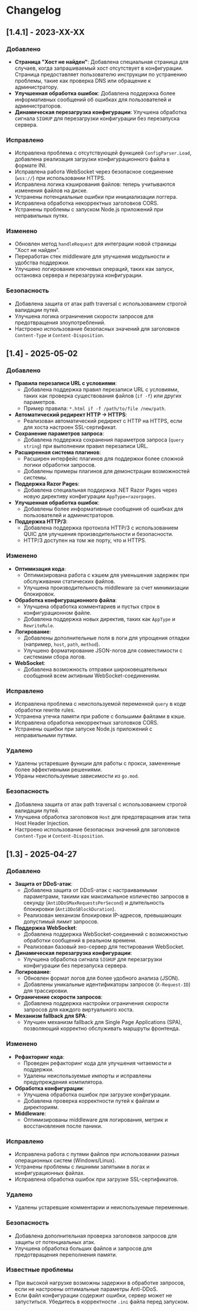 # Changelog

## [1.4.1] - 2023-XX-XX

### Добавлено
- **Страница "Хост не найден"**: Добавлена специальная страница для случаев, когда запрашиваемый хост отсутствует в конфигурации. Страница предоставляет пользователю инструкции по устранению проблемы, такие как проверка DNS или обращение к администратору.
- **Улучшенная обработка ошибок**: Добавлена поддержка более информативных сообщений об ошибках для пользователей и администраторов.
- **Динамическая перезагрузка конфигурации**: Улучшена обработка сигнала `SIGHUP` для перезагрузки конфигурации без перезапуска сервера.

### Исправлено
- Исправлена проблема с отсутствующей функцией `ConfigParser.Load`, добавлена реализация загрузки конфигурационного файла в формате INI.
- Исправлена работа WebSocket через безопасное соединение (`wss://`) при использовании HTTPS.
- Исправлена логика кэширования файлов: теперь учитываются изменения файлов на диске.
- Устранены потенциальные ошибки при инициализации логгера.
- Исправлена обработка некорректных заголовков CORS.
- Устранены проблемы с запуском Node.js приложений при неправильных путях.

### Изменено
- Обновлен метод `handleRequest` для интеграции новой страницы "Хост не найден".
- Переработан стек middleware для улучшения модульности и удобства поддержки.
- Улучшено логирование ключевых операций, таких как запуск, остановка сервера и перезагрузка конфигурации.

### Безопасность
- Добавлена защита от атак path traversal с использованием строгой валидации путей.
- Улучшена логика ограничения скорости запросов для предотвращения злоупотреблений.
- Настроено использование безопасных значений для заголовков `Content-Type` и `Content-Disposition`.

## [1.4] - 2025-05-02

### Добавлено
- **Правила перезаписи URL с условиями**:
  - Добавлена поддержка правил перезаписи URL с условиями, таких как проверка существования файлов (`if -f`) или других параметров.
  - Пример правила: `*.html if -f /path/to/file /new/path`.
- **Автоматический редирект HTTP → HTTPS**:
  - Реализован автоматический редирект с HTTP на HTTPS, если для хоста настроен SSL-сертификат.
- **Сохранение параметров запроса**:
  - Добавлена поддержка сохранения параметров запроса (`query string`) при выполнении правил перезаписи URL.
- **Расширенная система плагинов**:
  - Расширен интерфейс плагинов для поддержки более сложной логики обработки запросов.
  - Добавлены примеры плагинов для демонстрации возможностей системы.
- **Поддержка Razor Pages**:
  - Добавлена специальная поддержка .NET Razor Pages через новую директиву конфигурации `AppType=razorpages`.
- **Улучшенная обработка ошибок**:
  - Добавлены более информативные сообщения об ошибках для пользователей и администраторов.
- **Поддержка HTTP/3**:
  - Добавлена поддержка протокола HTTP/3 с использованием QUIC для улучшения производительности и безопасности.
  - HTTP/3 доступен на том же порту, что и HTTPS.

### Изменено
- **Оптимизация кода**:
  - Оптимизирована работа с кэшем для уменьшения задержек при обслуживании статических файлов.
  - Улучшена производительность middleware за счет минимизации блокировок.
- **Обработка конфигурационного файла**:
  - Улучшена обработка комментариев и пустых строк в конфигурационном файле.
  - Добавлена поддержка новых директив, таких как `AppType` и `RewriteRule`.
- **Логирование**:
  - Добавлены дополнительные поля в логи для упрощения отладки (например, `host`, `path`, `method`).
  - Улучшено форматирование JSON-логов для совместимости с системами сбора логов.
- **WebSocket**:
  - Добавлена возможность отправки широковещательных сообщений всем активным WebSocket-соединениям.

### Исправлено
- Исправлена проблема с неиспользуемой переменной `query` в коде обработки rewrite rules.
- Устранена утечка памяти при работе с большими файлами в кэше.
- Исправлена обработка некорректных заголовков CORS.
- Устранены ошибки при запуске Node.js приложений с неправильными путями.

### Удалено
- Удалены устаревшие функции для работы с прокси, замененные более эффективными решениями.
- Убраны неиспользуемые зависимости из `go.mod`.

### Безопасность
- Добавлена защита от атак path traversal с использованием строгой валидации путей.
- Улучшена обработка заголовков `Host` для предотвращения атак типа Host Header Injection.
- Настроено использование безопасных значений для заголовков `Content-Type` и `Content-Disposition`.

## [1.3] - 2025-04-27

### Добавлено
- **Защита от DDoS-атак**:
  - Добавлена защита от DDoS-атак с настраиваемыми параметрами, такими как максимальное количество запросов в секунду (`AntiDDoSMaxRequestsPerSecond`) и длительность блокировки (`AntiDDoSBlockDuration`).
  - Реализован механизм блокировки IP-адресов, превышающих допустимый лимит запросов.
- **Поддержка WebSocket**:
  - Добавлена поддержка WebSocket-соединений с возможностью обработки сообщений в реальном времени.
  - Реализован базовый эхо-сервер для тестирования WebSocket.
- **Динамическая перезагрузка конфигурации**:
  - Улучшена обработка сигнала `SIGHUP` для перезагрузки конфигурации без перезапуска сервера.
- **Логирование**:
  - Обновлен формат логов для более удобного анализа (JSON).
  - Добавлены уникальные идентификаторы запросов (`X-Request-ID`) для трассировки.
- **Ограничение скорости запросов**:
  - Добавлена поддержка настройки ограничения скорости запросов для каждого виртуального хоста.
- **Механизм fallback для SPA**:
  - Улучшен механизм fallback для Single Page Applications (SPA), позволяющий корректно обслуживать маршруты фронтенда.

### Изменено
- **Рефакторинг кода**:
  - Проведен рефакторинг кода для улучшения читаемости и поддержки.
  - Удалены неиспользуемые импорты и исправлены предупреждения компилятора.
- **Обработка конфигурации**:
  - Улучшена обработка ошибок при загрузке конфигурации.
  - Добавлена проверка корректности путей к файлам и директориям.
- **Middleware**:
  - Оптимизированы middleware для логирования, метрик и восстановления после паники.

### Исправлено
- Исправлена работа с путями файлов при использовании разных операционных систем (Windows/Linux).
- Устранены проблемы с лишними запятыми в логах и конфигурационных файлах.
- Исправлена обработка ошибок при загрузке SSL-сертификатов.

### Удалено
- Удалены устаревшие комментарии и неиспользуемые переменные.

### Безопасность
- Добавлена дополнительная проверка заголовков запросов для защиты от потенциальных атак.
- Улучшена обработка больших файлов и запросов для предотвращения переполнения памяти.

### Известные проблемы
- При высокой нагрузке возможны задержки в обработке запросов, если не настроены оптимальные параметры Anti-DDoS.
- Если файл конфигурации содержит ошибки, сервер может не запуститься. Убедитесь в корректности `.ini` файла перед запуском.
